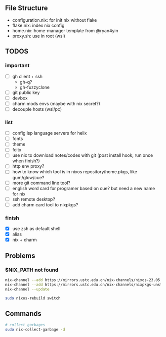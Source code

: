 ## File Structure
- configuration.nix: for init nix without flake
- flake.nix: index nix config
- home.nix: home-manager template from @ryan4yin
- proxy.sh: use in root (wsl)

## TODOS

### important
- [ ] gh client + ssh
  - gh-q?
  - gh-fuzzyclone
- [ ] git public key
- [ ] devbox
- [ ] charm mods envs (maybe with nix secret?)
- [ ] decouple hosts (wsl/pc)

### list
- [ ] config lsp language servers for helix
- [ ] fonts
- [ ] theme
- [ ] fcitx
- [ ] use nix to download notes/codes with git (post install hook, run once when finish?)
- [ ] http env proxy?
- [ ] how to know which tool is in nixos repository/home.pkgs, like gum/glow/cue?
- [ ] more git command line tool?
- [ ] english word card for programer based on cue? but need a new name for nix
- [ ] ssh remote desktop?
- [ ] add charm card tool to nixpkgs?

### finish
- [x] use zsh as default shell
- [x] alias
- [x] nix + charm

## Problems

### $NIX_PATH not found
```bash
nix-channel --add https://mirrors.ustc.edu.cn/nix-channels/nixos-23.05 nixos
nix-channel --add https://mirrors.ustc.edu.cn/nix-channels/nixpkgs-unstable nixpkgs
nix-channel --update

sudo nixos-rebuild switch
```

## Commands
```bash
# collect garbages
sudo nix-collect-garbage -d
```

